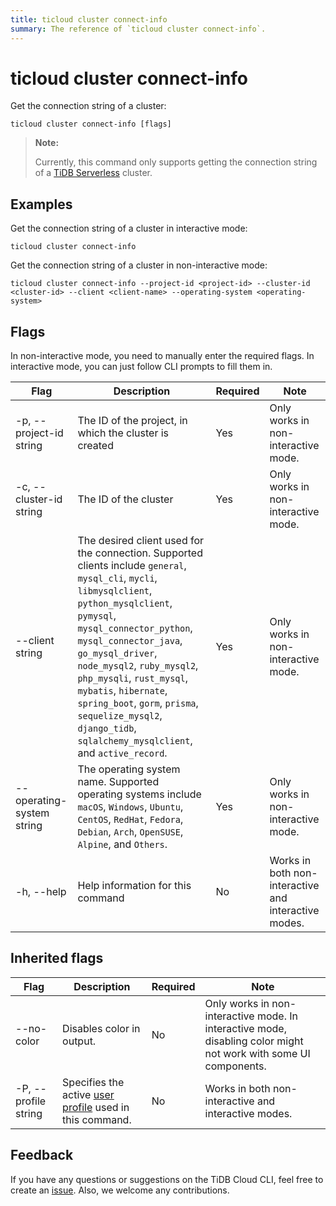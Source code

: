 ```yaml
---
title: ticloud cluster connect-info
summary: The reference of `ticloud cluster connect-info`.
---
```


# ticloud cluster connect-info

Get the connection string of a cluster:

```shell
ticloud cluster connect-info [flags]
```

> **Note:**
>
> Currently, this command only supports getting the connection string of a [TiDB Serverless](/tidb-cloud/select-cluster-tier.md#serverless-tier-beta) cluster.

## Examples

Get the connection string of a cluster in interactive mode:

```shell
ticloud cluster connect-info
```

Get the connection string of a cluster in non-interactive mode:

```shell
ticloud cluster connect-info --project-id <project-id> --cluster-id <cluster-id> --client <client-name> --operating-system <operating-system>
```

## Flags

In non-interactive mode, you need to manually enter the required flags. In interactive mode, you can just follow CLI prompts to fill them in.

| Flag                       | Description                                                                                                                                                                                                                                                                                                                                                                | Required | Note                                                 |
|----------------------------|----------------------------------------------------------------------------------------------------------------------------------------------------------------------------------------------------------------------------------------------------------------------------------------------------------------------------------------------------------------------------|----------|------------------------------------------------------|
| -p, --project-id string    | The ID of the project, in which the cluster is created                                                                                                                                                                                                                                                                                                                | Yes      | Only works in non-interactive mode.                  |
| -c, --cluster-id string    | The ID of the cluster                                                                                                                                                                                                                                                                                                                                                      | Yes      | Only works in non-interactive mode.                  |
| --client string            | The desired client used for the connection. Supported clients include `general`, `mysql_cli`, `mycli`, `libmysqlclient`, `python_mysqlclient`, `pymysql`, `mysql_connector_python`, `mysql_connector_java`, `go_mysql_driver`, `node_mysql2`, `ruby_mysql2`, `php_mysqli`, `rust_mysql`, `mybatis`, `hibernate`, `spring_boot`, `gorm`, `prisma`, `sequelize_mysql2`, `django_tidb`, `sqlalchemy_mysqlclient`, and `active_record`. | Yes      | Only works in non-interactive mode.                  |
| --operating-system string  | The operating system name. Supported operating systems include `macOS`, `Windows`, `Ubuntu`, `CentOS`, `RedHat`, `Fedora`, `Debian`, `Arch`, `OpenSUSE`, `Alpine`, and `Others`.                                                                                                                    | Yes      | Only works in non-interactive mode.                  |
| -h, --help                 | Help information for this command                                                                                                                                                                                                                                                                                                                                          | No       | Works in both non-interactive and interactive modes. |

## Inherited flags

| Flag                 | Description                                                                                           | Required | Note                                                                                                              |
|----------------------|-------------------------------------------------------------------------------------------------------|----------|-------------------------------------------------------------------------------------------------------------------|
| --no-color           | Disables color in output.                                                                             | No       | Only works in non-interactive mode. In interactive mode, disabling color might not work with some UI components.  |
| -P, --profile string | Specifies the active [user profile](/tidb-cloud/cli-reference.md#user-profile) used in this command.  | No       | Works in both non-interactive and interactive modes.                                                              |

## Feedback

If you have any questions or suggestions on the TiDB Cloud CLI, feel free to create an [issue](https://github.com/tidbcloud/tidbcloud-cli/issues/new/choose). Also, we welcome any contributions.

